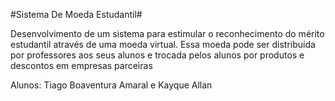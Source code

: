 #Sistema De Moeda Estudantil#

Desenvolvimento de um sistema para estimular o reconhecimento do mérito estudantil através de uma moeda virtual. Essa moeda pode ser distribuída por professores aos seus alunos e trocada pelos alunos por produtos e descontos em empresas parceiras

Alunos: Tiago Boaventura Amaral e Kayque Allan
